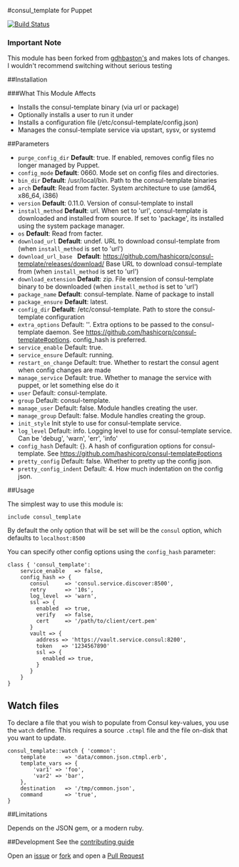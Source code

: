 #consul_template for Puppet

[![Build Status](https://travis-ci.org/jaxxstorm/puppet-consul.svg?branch=master)](https://travis-ci.org/jaxxstorm/puppet-consul)

### Important Note
This module has been forked from [gdhbaston's](https://github.com/gdhbashton/puppet-consul_template) and makes lots of changes. I wouldn't recommend switching without serious testing

##Installation

###What This Module Affects

* Installs the consul-template binary (via url or package)
* Optionally installs a user to run it under
* Installs a configuration file (/etc/consul-template/config.json)
* Manages the consul-template service via upstart, sysv, or systemd


##Parameters

- `purge_config_dir` **Default**: true. If enabled, removes config files no longer managed by Puppet.
- `config_mode` **Default**: 0660. Mode set on config files and directories.
- `bin_dir` **Default**: /usr/local/bin. Path to the consul-template binaries
- `arch` **Default**: Read from facter. System architecture to use (amd64, x86_64, i386)
- `version` **Default**: 0.11.0. Version of consul-template to install
- `install_method` **Default**: url. When set to 'url', consul-template is downloaded and installed from source. If
set to 'package', its installed using the system package manager.
- `os` **Default**: Read from facter.
- `download_url` **Default**: undef. URL to download consul-template from (when `install_method` is set to 'url')
- `download_url_base ` **Default**: https://github.com/hashicorp/consul-template/releases/download/ Base URL to download consul-template from (when `install_method` is set to 'url')
- `download_extension` **Default**: zip. File extension of consul-template binary to be downloaded (when `install_method` is set to 'url')
- `package_name` **Default**: consul-template. Name of package to install
- `package_ensure` **Default**: latest.
- `config_dir` **Default**: /etc/consul-template. Path to store the consul-template configuration
- `extra_options` Default: ''. Extra options to be passed to the consul-template daemon. See https://github.com/hashicorp/consul-template#options. config_hash is preferred.
- `service_enable` Default: true.
- `service_ensure` Default: running.
- `restart_on_change` Default: true. Whether to restart the consul agent when config changes are made
- `manage_service` Default: true. Whether to manage the service with puppet, or let something else do it
- `user` Default: consul-template.
- `group` Default: consul-template.
- `manage_user` Default: false. Module handles creating the user.
- `manage_group` Default: false. Module handles creating the group.
- `init_style` Init style to use for consul-template service.
- `log_level` Default: info. Logging level to use for consul-template service. Can be 'debug', 'warn', 'err', 'info'
- `config_hash` Default: {}. A hash of configuration options for consul-template. See https://github.com/hashicorp/consul-template#options
- `pretty_config` Default: false. Whether to pretty up the config json.
- `pretty_config_indent` Default: 4. How much indentation on the config json.



##Usage

The simplest way to use this module is:
```puppet
include consul_template
```

By default the only option that will be set will be the `consul` option, which defaults to
`localhost:8500`

You can specify other config options using the `config_hash` parameter:
```puppet
class { 'consul_template':
    service_enable   => false,
    config_hash => {
       consul     => 'consul.service.discover:8500',
       retry      => '10s',
       log_level  => 'warn',
       ssl => {
         enabled  => true,
         verify   => false,
         cert     => '/path/to/client/cert.pem'
       }
       vault => {
         address => 'https://vault.service.consul:8200',
         token   => '1234567890'
         ssl => {
           enabled => true,
         }
       }
    }
}
```


## Watch files

To declare a file that you wish to populate from Consul key-values, you use the
`watch` define. This requires a source `.ctmpl` file and the file on-disk
that you want to update.

```puppet
consul_template::watch { 'common':
    template      => 'data/common.json.ctmpl.erb',
    template_vars => {
        'var1' => 'foo',
        'var2' => 'bar',
    },
    destination   => '/tmp/common.json',
    command       => 'true',
}
```

##Limitations

Depends on the JSON gem, or a modern ruby.

##Development
See the [contributing guide](CONTRIBUTING.md)

Open an [issue](https://github.com/gdhbashton/puppet-consul_template/issues) or
[fork](https://github.com/gdhbashton/puppet-consul_template/fork) and open a
[Pull Request](https://github.com/gdhbashton/puppet-consul_template/pulls)
